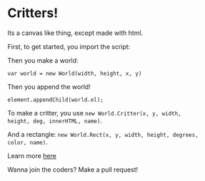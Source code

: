 # Critters!
Its a canvas like thing, except made with html.

First, to get started, you import the script:

<code><script src="https://2kinc.me/critters/main.js"></script></code>

Then you make a world:

<code>var world = new World(width, height, x, y)</code>

Then you append the world!

<code>element.appendChild(world.el);</code>

To make a critter, you use <code>new World.Critter(x, y, width, height, deg, innerHTML, name)</code>.

And a rectangle: <code>new World.Rect(x, y, width, height, degrees, color, name)</code>.

Learn more [here](https://2kinc.me/critters)

Wanna join the coders? Make a pull request!
